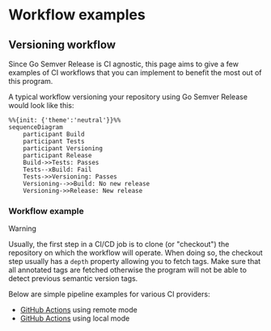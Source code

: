 # Workflow examples

## Versioning workflow

Since Go Semver Release is CI agnostic, this page aims to give a few examples of CI workflows that you can implement to benefit the most out of this program.

A typical workflow versioning your repository using Go Semver Release would look like this:

```mermaid
%%{init: {'theme':'neutral'}}%%
sequenceDiagram
    participant Build
    participant Tests
    participant Versioning
    participant Release
    Build->>Tests: Passes
    Tests--xBuild: Fail
    Tests->>Versioning: Passes
    Versioning-->>Build: No new release
    Versioning->>Release: New release
```

### Workflow example

> [!WARNING]
> Usually, the first step in a CI/CD job is to clone (or "checkout") the repository on which the workflow will operate. When doing so, the checkout step usually has a `depth` property allowing you to fetch tags. Make sure that all annotated tags are fetched otherwise the program will not be able to detect previous semantic version tags.

Below are simple pipeline examples for various CI providers:

* [GitHub Actions](https://github.com/s0ders/go-semver-release/blob/main/docs/examples/github-actions-remote-mode.yml) using remote mode
* [GitHub Actions](https://github.com/s0ders/go-semver-release/blob/main/docs/examples/github-actions-local-mode.yml) using local mode
